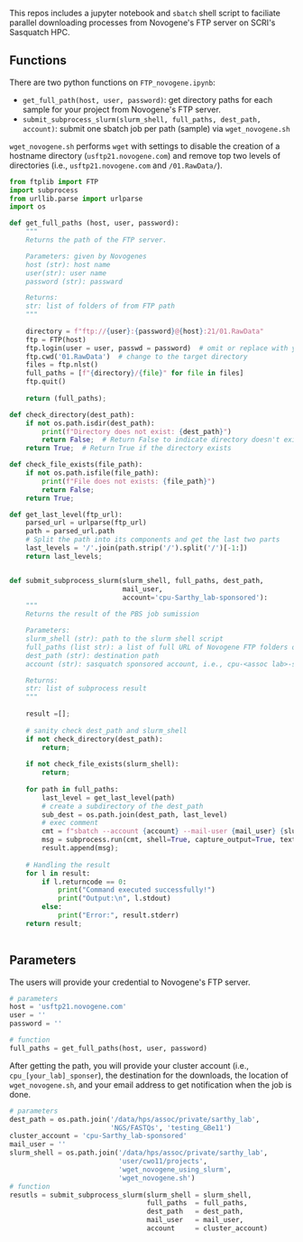 This repos includes a jupyter notebook and `sbatch` shell script to faciliate parallel downloading processes from Novogene's FTP server on SCRI's Sasquatch HPC. 

## Functions
There are two python functions on `FTP_novogene.ipynb`: 
- `get_full_path(host, user, password)`:  get directory paths for each sample for your project from Novogene's FTP server.
- `submit_subprocess_slurm(slurm_shell, full_paths, dest_path, account)`: submit one sbatch job per path (sample) via `wget_novogene.sh` 

`wget_novogene.sh` performs `wget` with settings to disable the creation of a hostname directory (`usftp21.novogene.com`) and remove top two levels of directories (i.e., `usftp21.novogene.com` and `/01.RawData/`). 

```python
from ftplib import FTP
import subprocess
from urllib.parse import urlparse
import os
```

```python
def get_full_paths (host, user, password):
    """
    Returns the path of the FTP server.

    Parameters: given by Novogenes
    host (str): host name
    user(str): user name
    password (str): passward

    Returns:
    str: list of folders of from FTP path
    """
    
    directory = f"ftp://{user}:{password}@{host}:21/01.RawData"
    ftp = FTP(host)
    ftp.login(user = user, passwd = password)  # omit or replace with your username and password as needed
    ftp.cwd('01.RawData')  # change to the target directory
    files = ftp.nlst() 
    full_paths = [f"{directory}/{file}" for file in files]
    ftp.quit()
    
    return (full_paths);
```

```python
def check_directory(dest_path):
    if not os.path.isdir(dest_path):
        print(f"Directory does not exist: {dest_path}")
        return False;  # Return False to indicate directory doesn't exist
    return True;  # Return True if the directory exists

def check_file_exists(file_path):
    if not os.path.isfile(file_path):
        print(f"File does not exists: {file_path}")
        return False;
    return True;

def get_last_level(ftp_url):
    parsed_url = urlparse(ftp_url)
    path = parsed_url.path
    # Split the path into its components and get the last two parts
    last_levels = '/'.join(path.strip('/').split('/')[-1:])
    return last_levels;


def submit_subprocess_slurm(slurm_shell, full_paths, dest_path, 
                            mail_user,
                            account='cpu-Sarthy_lab-sponsored'):
    """
    Returns the result of the PBS job sumission

    Parameters:
    slurm_shell (str): path to the slurm shell script
    full_paths (list str): a list of full URL of Novogene FTP folders of all samples
    dest_path (str): destination path
    account (str): sasquatch sponsored account, i.e., cpu-<assoc lab>-sponsored

    Returns:
    str: list of subprocess result
    """
    
    result =[];
    
    # sanity check dest_path and slurm_shell
    if not check_directory(dest_path):
        return;
    
    if not check_file_exists(slurm_shell):
        return;
    
    for path in full_paths:
        last_level = get_last_level(path)
        # create a subdirectory of the dest_path
        sub_dest = os.path.join(dest_path, last_level)
        # exec comment
        cmt = f"sbatch --account {account} --mail-user {mail_user} {slurm_shell} {path} {sub_dest}"
        msg = subprocess.run(cmt, shell=True, capture_output=True, text=True)
        result.append(msg);
        
    # Handling the result 
    for l in result:
        if l.returncode == 0:
            print("Command executed successfully!")
            print("Output:\n", l.stdout)
        else:
            print("Error:", result.stderr)
    return result;
    
```


## Parameters
The users will provide your credential to Novogene's FTP server. 
```python
# parameters
host = 'usftp21.novogene.com'
user = ''
password = ''

# function
full_paths = get_full_paths(host, user, password)
```

After getting the path, you will provide your cluster account (i.e., `cpu_[your_lab]_sponser`), the destination for the downloads, the location of `wget_novogene.sh`, and your email address to get notification when the job is done. 

```python
# parameters
dest_path = os.path.join('/data/hps/assoc/private/sarthy_lab',
                         'NGS/FASTQs', 'testing_GBe11')
cluster_account = 'cpu-Sarthy_lab-sponsored'
mail_user = ''
slurm_shell = os.path.join('/data/hps/assoc/private/sarthy_lab',
                           'user/cwo11/projects',
                           'wget_novogene_using_slurm',
                           'wget_novogene.sh')
# function                           
resutls = submit_subprocess_slurm(slurm_shell = slurm_shell, 
                                  full_paths  = full_paths,
                                  dest_path   = dest_path, 
                                  mail_user   = mail_user,
                                  account     = cluster_account)                           
```

